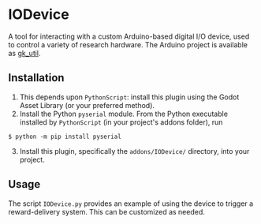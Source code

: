 # IODevice

A tool for interacting with a custom Arduino-based digital I/O device, used to
control a variety of research hardware. The Arduino project is available as
[gk_util](https://github.com/platt-labs/arduino_gkutil).

## Installation

1. This depends upon `PythonScript`: install this plugin using the Godot Asset
    Library (or your preferred method).
2. Install the Python `pyserial` module. From the Python executable installed
    by `PythonScript` (in your project's addons folder), run

```
$ python -m pip install pyserial
```

3. Install this plugin, specifically the `addons/IODevice/` directory, into your
    project.

## Usage

The script `IODevice.py` provides an example of using the device to trigger a
reward-delivery system. This can be customized as needed.
